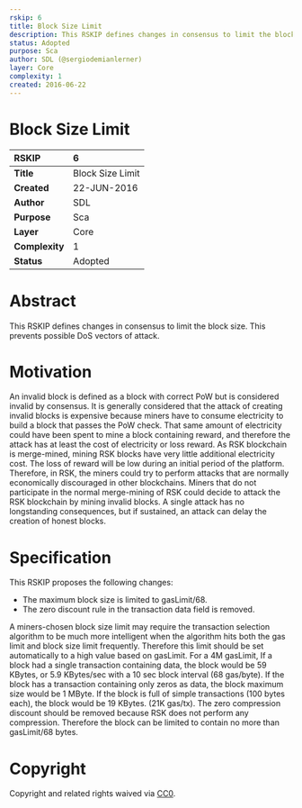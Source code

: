 ```yaml
---
rskip: 6
title: Block Size Limit 
description: This RSKIP defines changes in consensus to limit the block size. This prevents possible DoS vectors of attack.
status: Adopted
purpose: Sca
author: SDL (@sergiodemianlerner)
layer: Core
complexity: 1
created: 2016-06-22
---
```


# Block Size Limit

|RSKIP          |6           |
| :------------ |:-------------|
|**Title**      |Block Size Limit |
|**Created**    |22-JUN-2016 |
|**Author**     |SDL |
|**Purpose**    |Sca |
|**Layer**      |Core |
|**Complexity** |1 |
|**Status**     |Adopted |

# **Abstract**

This RSKIP defines changes in consensus to limit the block size. This prevents possible DoS vectors of attack.

# **Motivation**
An invalid block is defined as a block with correct PoW but is considered invalid by consensus. It is generally considered that the attack of creating invalid blocks is expensive because miners have to consume electricity to build a block that passes the PoW check. That same amount of electricity could have been spent to mine a block containing reward, and therefore the attack has at least the cost of electricity or loss reward. As RSK blockchain is merge-mined, mining RSK blocks have very little additional electricity cost. The loss of reward will be low during an initial period of the platform. Therefore, in RSK, the miners could try to perform attacks that are normally economically discouraged in other blockchains. Miners that do not participate in the normal merge-mining of RSK could decide to attack the RSK blockchain by mining invalid blocks. A single attack has no longstanding consequences, but if sustained, an attack can delay the creation of honest blocks. 

# **Specification**

This RSKIP proposes the following changes:

* The maximum block size is limited to gasLimit/68.
* The zero discount rule in the transaction data field is removed.

A miners-chosen block size limit may require the transaction selection algorithm to be much more intelligent when the algorithm hits both the gas limit and block size limit frequently. Therefore this limit should be set automatically to a high value based on gasLimit. For a 4M gasLimit, If a block had a single transaction containing data, the block would be 59 KBytes, or 5.9 KBytes/sec with a 10 sec block interval (68 gas/byte). If the block has a transaction containing only zeros as data, the block maximum size would be 1 MByte. If the block is full of simple transactions (100 bytes each), the block would be 19 KBytes. (21K gas/tx). The zero compression discount should be removed because RSK does not perform any compression. Therefore the block can be limited to contain no more than gasLimit/68 bytes.

# **Copyright**

Copyright and related rights waived via [CC0](https://creativecommons.org/publicdomain/zero/1.0/).

